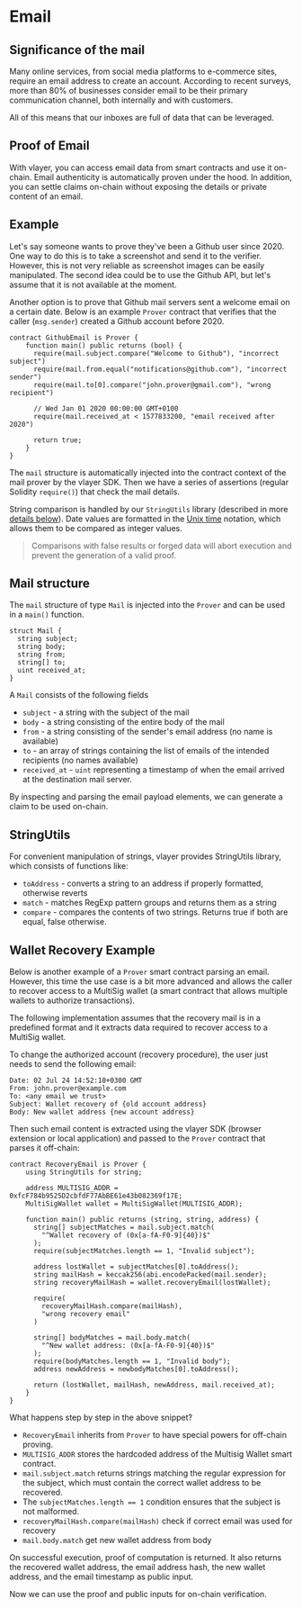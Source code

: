 # Email

## Significance of the mail
Many online services, from social media platforms to e-commerce sites, require an email address to create an account. According to recent surveys, more than 80% of businesses consider email to be their primary communication channel, both internally and with customers. 

All of this means that our inboxes are full of data that can be leveraged.

## Proof of Email
With vlayer, you can access email data from smart contracts and use it on-chain. Email authenticity is automatically proven under the hood. In addition, you can settle claims on-chain without exposing the details or private content of an email.

## Example
Let's say someone wants to prove they've been a Github user since 2020. One way to do this is to take a screenshot and send it to the verifier. However, this is not very reliable as screenshot images can be easily manipulated. The second idea could be to use the Github API, but let's assume that it is not available at the moment.

Another option is to prove that Github mail servers sent a welcome email on a certain date. Below is an example `Prover` contract that verifies that the caller (`msg.sender`) created a Github account before 2020.

```solidity
contract GithubEmail is Prover {
    function main() public returns (bool) {      
      require(mail.subject.compare("Welcome to Github"), "incorrect subject")
      require(mail.from.equal("notifications@github.com"), "incorrect sender")
      require(mail.to[0].compare("john.prover@gmail.com"), "wrong recipient")
      
      // Wed Jan 01 2020 00:00:00 GMT+0100
      require(mail.received_at < 1577833200, "email received after 2020") 

      return true;
    }
}
```
The `mail` structure is automatically injected into the contract context of the mail prover by the vlayer SDK. Then we have a series of assertions (regular Solidity `require()`) that check the mail details. 

String comparison is handled by our `StringUtils` library (described in more [details below](/features/mail.html#stringutils)). Date values are formatted in the [Unix time](https://en.wikipedia.org/wiki/Unix_time) notation, which allows them to be compared as integer values.

> Comparisons with false results or forged data will abort execution and prevent the generation of a valid proof.

## Mail structure
The `mail` structure of type `Mail` is injected into the `Prover` and can be used in a `main()` function.

```solidity
struct Mail {
  string subject;
  string body;
  string from;
  string[] to;
  uint received_at;
}
```
A `Mail` consists of the following fields
- `subject` - a string with the subject of the mail
- `body` - a string consisting of the entire body of the mail
- `from` - a string consisting of the sender's email address (no name is available) 
- `to` - an array of strings containing the list of emails of the intended recipients (no names available)
- `received_at` - `uint` representing a timestamp of when the email arrived at the destination mail server.

By inspecting and parsing the email payload elements, we can generate a claim to be used on-chain.

## StringUtils
For convenient manipulation of strings, vlayer provides StringUtils library, which consists of functions like:
* `toAddress` - converts a string to an address if properly formatted, otherwise reverts
* `match` - matches RegExp pattern groups and returns them as a string
* `compare` - compares the contents of two strings. Returns true if both are equal, false otherwise.

## Wallet Recovery Example
Below is another example of a `Prover` smart contract parsing an email. However, this time the use case is a bit more advanced and allows the caller to recover access to a MultiSig wallet (a smart contract that allows multiple wallets to authorize transactions).  

The following implementation assumes that the recovery mail is in a predefined format and it extracts data required to recover access to a MultiSig wallet. 

To change the authorized account (recovery procedure), the user just needs to send the following email: 

```
Date: 02 Jul 24 14:52:18+0300 GMT
From: john.prover@example.com
To: <any email we trust>
Subject: Wallet recovery of {old account address}
Body: New wallet address {new account address}
```
Then such email content is extracted using the vlayer SDK (browser extension or local application) and passed to the `Prover` contract that parses it off-chain:

```solidity
contract RecoveryEmail is Prover {
    using StringUtils for string;

    address MULTISIG_ADDR = 0xfcF784b9525D2cbfdF77AbBE61e43b082369f17E;
    MultiSigWallet wallet = MultiSigWallet(MULTISIG_ADDR);

    function main() public returns (string, string, address) {      
      string[] subjectMatches = mail.subject.match(
        "^Wallet recovery of (0x[a-fA-F0-9]{40})$"
      );
      require(subjectMatches.length == 1, "Invalid subject");

      address lostWallet = subjectMatches[0].toAddress();
      string mailHash = keccak256(abi.encodePacked(mail.sender);
      string recoveryMailHash = wallet.recoveryEmail(lostWallet);

      require(
        recoveryMailHash.compare(mailHash),
        "wrong recovery email"
      )

      string[] bodyMatches = mail.body.match(
        "^New wallet address: (0x[a-fA-F0-9]{40})$"
      );
      require(bodyMatches.length == 1, "Invalid body");
      address newAddress = newbodyMatches[0].toAddress();
      
      return (lostWallet, mailHash, newAddress, mail.received_at); 
    }
}
```

What happens step by step in the above snippet? 
* `RecoveryEmail` inherits from `Prover` to have special powers for off-chain proving. 
* `MULTISIG_ADDR` stores the hardcoded address of the Multisig Wallet smart contract. 
* `mail.subject.match` returns strings matching the regular expression for the subject, which must contain the correct wallet address to be recovered.
* The `subjectMatches.length == 1` condition ensures that the subject is not malformed.
* `recoveryMailHash.compare(mailHash)` check if correct email was used for recovery 
* `mail.body.match` get new wallet address from body

On successful execution, proof of computation is returned. It also returns the recovered wallet address, the email address hash, the new wallet address, and the email timestamp as public input.

Now we can use the proof and public inputs for on-chain verification. 





